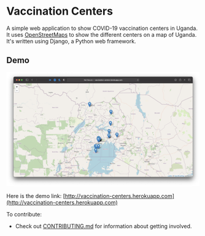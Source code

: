 # Vaccination Centers

A simple web application to show COVID-19 vaccination centers in Uganda. It uses [OpenStreetMaps](https://openstreetmap.org/) to show the different centers on a map of Uganda. It's written using Django, a Python web framework.

## Demo

![](/docs/screenshot.png)

Here is the demo link: [http://vaccination-centers.herokuapp.com](http://vaccination-centers.herokuapp.com)

To contribute:

- Check out [CONTRIBUTING.md](CONTRIBUTING.md) for information about getting involved.
